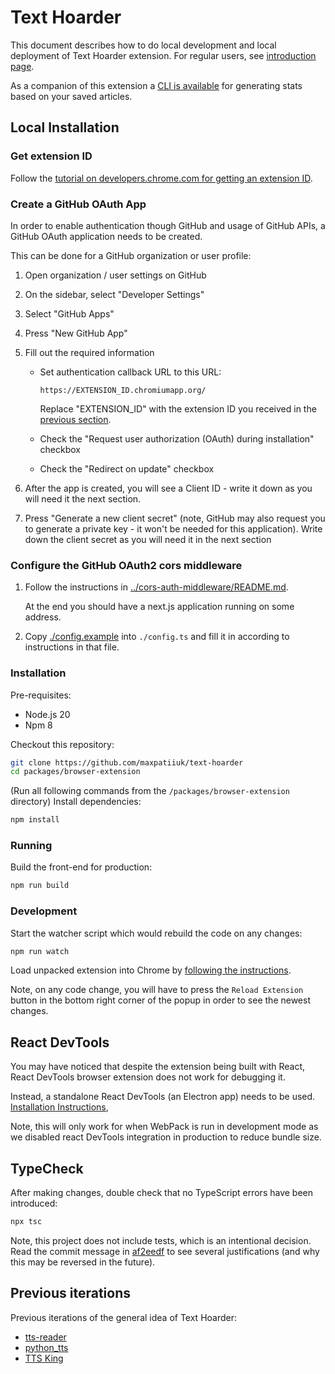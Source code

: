 # Text Hoarder

This document describes how to do local development and local deployment of Text
Hoarder extension. For regular users, see [introduction page](../../README.md).

As a companion of this extension a [CLI is available](../../docs/cli.md) for
generating stats based on your saved articles.

## Local Installation

### Get extension ID

Follow the
[tutorial on developers.chrome.com for getting an extension ID](https://developer.chrome.com/docs/extensions/mv3/tut_oauth/#keep-consistent-id).

### Create a GitHub OAuth App

In order to enable authentication though GitHub and usage of GitHub APIs, a
GitHub OAuth application needs to be created.

This can be done for a GitHub organization or user profile:

1. Open organization / user settings on GitHub
2. On the sidebar, select "Developer Settings"
3. Select "GitHub Apps"
4. Press "New GitHub App"
5. Fill out the required information

   - Set authentication callback URL to this URL:

     ```
     https://EXTENSION_ID.chromiumapp.org/
     ```

     Replace "EXTENSION_ID" with the extension ID you received in the
     [previous section](#get-extension-id).

   - Check the "Request user authorization (OAuth) during installation" checkbox

   - Check the "Redirect on update" checkbox

6. After the app is created, you will see a Client ID - write it down as you
   will need it the next section.
7. Press "Generate a new client secret" (note, GitHub may also request you to
   generate a private key - it won't be needed for this application). Write down
   the client secret as you will need it in the next section

### Configure the GitHub OAuth2 cors middleware

1. Follow the instructions in
   [../cors-auth-middleware/README.md](../cors-auth-middleware/README.md).

   At the end you should have a next.js application running on some address.

2. Copy [./config.example](./config.example) into `./config.ts` and fill it in
   according to instructions in that file.

### Installation

Pre-requisites:

- Node.js 20
- Npm 8

Checkout this repository:

```sh
git clone https://github.com/maxpatiiuk/text-hoarder
cd packages/browser-extension
```

(Run all following commands from the `/packages/browser-extension` directory)
Install dependencies:

```sh
npm install
```

### Running

Build the front-end for production:

```sh
npm run build
```

### Development

Start the watcher script which would rebuild the code on any changes:

```sh
npm run watch
```

Load unpacked extension into Chrome by
[following the instructions](https://webkul.com/blog/how-to-install-the-unpacked-extension-in-chrome/).

Note, on any code change, you will have to press the `Reload Extension` button
in the bottom right corner of the popup in order to see the newest changes.

## React DevTools

You may have noticed that despite the extension being built with React, React
DevTools browser extension does not work for debugging it.

Instead, a standalone React DevTools (an Electron app) needs to be used.
[Installation Instructions](https://github.com/facebook/react/tree/main/packages/react-devtools#installation),

Note, this will only work for when WebPack is run in development mode as we
disabled react DevTools integration in production to reduce bundle size.

## TypeCheck

After making changes, double check that no TypeScript errors have been
introduced:

```sh
npx tsc
```

Note, this project does not include tests, which is an intentional decision.
Read the commit message in
[af2eedf](https://github.com/maxpatiiuk/text-hoarder/commit/af2eedf) to see
several justifications (and why this may be reversed in the future).

## Previous iterations

Previous iterations of the general idea of Text Hoarder:

- [tts-reader](https://github.com/maxpatiiuk/tts-reader/)
- [python_tts](https://github.com/maxpatiiuk/python_tts/)
- [TTS King](https://github.com/maxpatiiuk/tts_king/)
